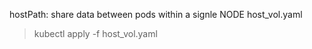 hostPath: share data between pods within a signle NODE
host_vol.yaml
> kubectl apply -f host_vol.yaml
